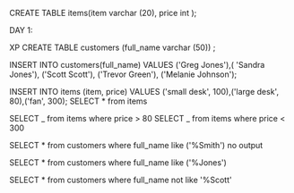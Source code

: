CREATE TABLE items(item varchar (20), price int );

DAY 1:

XP
CREATE TABLE customers (full_name varchar (50)) ;

INSERT INTO customers(full_name)
VALUES ('Greg Jones'),( 'Sandra Jones'), ('Scott Scott'), ('Trevor Green'), ('Melanie Johnson');

INSERT INTO items (item, price)
VALUES ('small desk', 100),('large desk', 80),('fan', 300);
SELECT \* from items

SELECT _ from items where price > 80
SELECT _ from items where price < 300

SELECT \* from customers where full_name like ('%Smith')
no output

SELECT \* from customers where full_name like ('%Jones')

SELECT \* from customers where full_name not like '%Scott'

